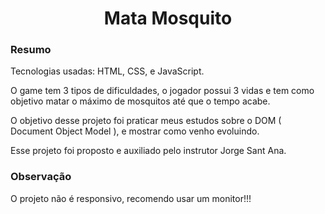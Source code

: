<h1 align="center"> <strong>Mata Mosquito</strong> </h1>

<h3 align="left"> <strong>Resumo</strong> </h3>
<p align="left">
Tecnologias usadas: HTML, CSS, e JavaScript.
</p>
<p> 
O game tem 3 tipos de dificuldades, o jogador possui 3 vidas e tem como objetivo matar o máximo de mosquitos até que o tempo acabe.
</p>
<p> 
O objetivo desse projeto foi praticar meus estudos sobre o DOM ( Document Object Model ), e mostrar como venho evoluindo.
</p>
<p> 
Esse projeto foi proposto e auxiliado pelo instrutor Jorge Sant Ana.
</p>

<h3 align="left"> <strong>Observação</strong> </h3>
<p> 
O projeto não é responsivo, recomendo usar um monitor!!!
</p>
